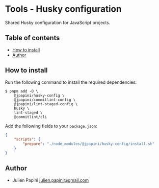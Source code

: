 # Tools - Husky configuration <!-- omit in toc -->

Shared Husky configuration for JavaScript projects.

## Table of contents <!-- omit in toc -->

-   [How to install](#how-to-install)
-   [Author](#author)

## How to install

Run the following command to install the required dependencies:

```shell
$ pnpm add -D \
    @jpapini/husky-config \
    @jpapini/commitlint-config \
    @jpapini/lint-staged-config \
    husky \
    lint-staged \
    @commitlint/cli
```

Add the following fields to your `package.json`:

```json
{
    "scripts": {
        "prepare": "./node_modules/@jpapini/husky-config/install.sh"
    }
}
```

## Author

-   Julien Papini <julien.papini@gmail.com>
